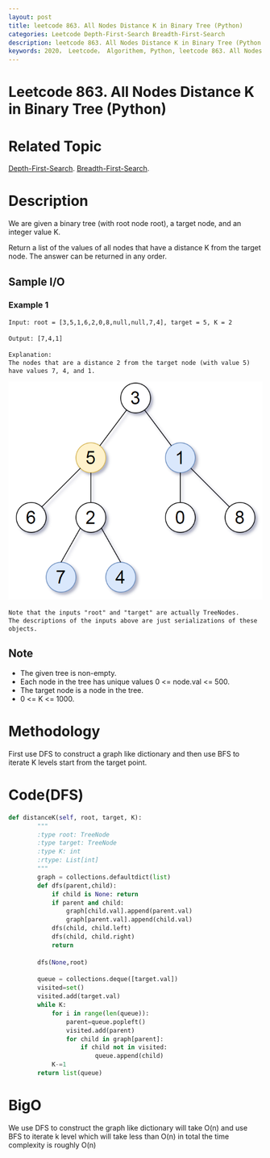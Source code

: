 ```yaml
---
layout: post
title: leetcode 863. All Nodes Distance K in Binary Tree (Python)
categories: Leetcode Depth-First-Search Breadth-First-Search
description: leetcode 863. All Nodes Distance K in Binary Tree (Python Solution)
keywords: 2020， Leetcode， Algorithem, Python, leetcode 863. All Nodes Distance K in Binary Tree, zhenyu, Depth-First-Search, DFS, Depth First Search, Breadth-First-Search, BFS
---
```


# Leetcode 863. All Nodes Distance K in Binary Tree (Python)

# Related Topic
<a href="/categories/#Depth-First-Search" target="_blank"> Depth-First-Search</a>.
<a href="/categories/#Breadth-First-Search" target="_blank"> Breadth-First-Search</a>.

# Description
We are given a binary tree (with root node root), a target node, and an integer value K.

Return a list of the values of all nodes that have a distance K from the target node.  The answer can be returned in any order.

## Sample I/O

### Example 1
```
Input: root = [3,5,1,6,2,0,8,null,null,7,4], target = 5, K = 2

Output: [7,4,1]

Explanation: 
The nodes that are a distance 2 from the target node (with value 5)
have values 7, 4, and 1.
```
![sketch0](/images/blog/sketch0.png)
```
Note that the inputs "root" and "target" are actually TreeNodes.
The descriptions of the inputs above are just serializations of these objects.
```

## Note

* The given tree is non-empty.
* Each node in the tree has unique values 0 <= node.val <= 500.
* The target node is a node in the tree.
* 0 <= K <= 1000.

# Methodology
First use DFS to construct a graph like dictionary and then use BFS to iterate K levels start from the target point.

# Code(DFS)
```python
def distanceK(self, root, target, K):
        """
        :type root: TreeNode
        :type target: TreeNode
        :type K: int
        :rtype: List[int]
        """
        graph = collections.defaultdict(list)
        def dfs(parent,child):
            if child is None: return
            if parent and child:
                graph[child.val].append(parent.val)
                graph[parent.val].append(child.val)
            dfs(child, child.left)
            dfs(child, child.right)
            return
        
        dfs(None,root)
        
        queue = collections.deque([target.val])
        visited=set()
        visited.add(target.val)
        while K:
            for i in range(len(queue)):
                parent=queue.popleft()
                visited.add(parent)
                for child in graph[parent]:
                    if child not in visited:
                        queue.append(child)
            K-=1
        return list(queue)
```
# BigO
We use DFS to construct the graph like dictionary will take O(n) and use BFS to iterate k level which will take less than O(n) in total the time complexity is roughly O(n)